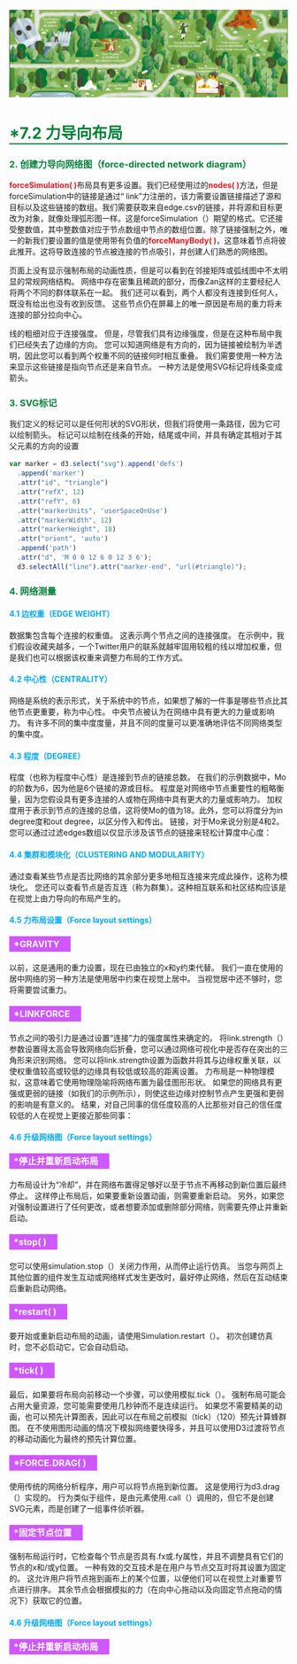 ![PNG](/asset/img/banner1.png)

<h1 style='border-bottom:2px solid #07823A;color:#07823A;'>*7.2 力导向布局</h1>

### <p style='color:#07823A' id='step2'>2. 创建力导向网络图（force-directed network diagram）</p>
<p><font style='color:#e51c23;font-weight:bold;'>forceSimulation( )</font>布局具有更多设置。我们已经使用过的<font style='color:#e51c23;font-weight:bold;'>nodes( )</font>方法，但是forceSimulation中的链接是通过“ link”力注册的，该力需要设置链接描述了源和目标以及这些链接的数组。我们需要获取来自edge.csv的链接，并将源和目标更改为对象，就像处理弧形图一样。这是forceSimulation（）期望的格式。它还接受整数值，其中整数值对应于节点数组中节点的数组位置。除了链接强制之外，唯一的新我们要设置的值是使用带有负值的<font style='color:#e51c23;font-weight:bold;'>forceManyBody( )</font>，这意味着节点将彼此推开。这将导致连接的节点被连接的节点吸引，并创建人们熟悉的网络图。</p>
<p>页面上没有显示强制布局的动画性质，但是可以看到在邻接矩阵或弧线图中不太明显的常规网络结构。 网络中存在密集且稀疏的部分，而像Zan这样的主要经纪人将两个不同的群体联系在一起。 我们还可以看到，两个人都没有连接到任何人，既没有给出也没有收到反馈。 这些节点仍在屏幕上的唯一原因是布局的重力将未连接的部分拉向中心。</p>
<p>线的粗细对应于连接强度。 但是，尽管我们具有边缘强度，但是在这种布局中我们已经失去了边缘的方向。 您可以知道网络是有方向的，因为链接被绘制为半透明，因此您可以看到两个权重不同的链接何时相互重叠。 我们需要使用一种方法来显示这些链接是指向节点还是来自节点。 一种方法是使用SVG标记将线条变成箭头。</p>


### <p style='color:#07823A' id='step2'>3. SVG标记</p>
 我们定义的标记可以是任何形状的SVG形状，但我们将使用一条路径，因为它可以绘制箭头。 标记可以绘制在线条的开始，结尾或中间，并具有确定其相对于其父元素的方向的设置
 ```js
 var marker = d3.select("svg").append('defs')
   .append('marker')
   .attr("id", "triangle")
   .attr("refX", 12)
   .attr("refY", 6)
   .attr("markerUnits", 'userSpaceOnUse')
   .attr("markerWidth", 12)
   .attr("markerHeight", 18)
   .attr("orient", 'auto')
   .append('path')
   .attr("d", 'M 0 0 12 6 0 12 3 6');
   d3.selectAll("line").attr("marker-end", "url(#triangle)");

 ```
### <p style='color:#07823A' id='step2'>4. 网络测量</p>
#### <font style='color:#03a9f4'>4.1 边权重（EDGE WEIGHT）</font>

数据集包含每个连接的权重值。 这表示两个节点之间的连接强度。 在示例中，我们假设收藏夹越多，一个Twitter用户的联系就越牢固用较粗的线以增加权重，但是我们也可以根据该权重来调整力布局的工作方式。


#### <font style='color:#03a9f4'>4.2 中心性（CENTRALITY）</font>
网络是系统的表示形式，关于系统中的节点，如果想了解的一件事是哪些节点比其他节点更重要，称为中心性。 中央节点被认为在网络中具有更大的力量或影响力。 有许多不同的集中度度量，并且不同的度量可以更准确地评估不同网络类型的集中度。

#### <font style='color:#03a9f4'>4.3 程度（DEGREE）</font>
程度（也称为程度中心性）是连接到节点的链接总数。 在我们的示例数据中，Mo的阶数为6，因为他是6个链接的源或目标。 程度是对网络中节点重要性的粗略衡量，因为您假设具有更多连接的人或物在网络中具有更大的力量或影响力。 加权度用于表示到节点的连接的总值，这将使Mo的值为18。此外，您可以将度分为in degree度和out degree，以区分传入和传出。 链接，对于Mo来说分别是4和2。
您可以通过过滤edges数组以仅显示涉及该节点的链接来轻松计算度中心度：


#### <font style='color:#03a9f4'>4.4 集群和模块化（CLUSTERING AND MODULARITY）</font>
通过查看某些节点是否比网络的其余部分更多地相互连接来完成此操作，这称为模块化。 您还可以查看节点是否互连（称为群集）。这种相互联系和社区结构应该是在视觉上由力导向的布局产生的。

#### <font style='color:#03a9f4'>4.5 力布局设置（Force layout settings）</font>

#### <label style='background:#CF57FF;color:#fff;font-size:16px;display:inline-block;line-height:22px;padding:3px 20px 3px 8px;'>*GRAVITY</label>
以前，这是通用的重力设置，现在已由独立的x和y约束代替。 我们一直在使用的居中网络的另一种方法是使用居中约束在视觉上居中。 当视觉居中还不够时，您将需要尝试重力。


#### <label style='background:#CF57FF;color:#fff;font-size:16px;display:inline-block;line-height:22px;padding:3px 20px 3px 8px;'>*LINKFORCE</label>
节点之间的吸引力是通过设置“连接”力的强度属性来确定的。 将link.strength（）参数设置得太高会导致网络向后折叠，您可以通过网络可视化中是否存在突出的三角形来识别网络。
您可以将link.strength设置为函数并将其与边缘权重关联，以使权重值较高或较低的边缘具有较低或较高的距离设置。 力布局是一种物理模拟，这意味着它使用物理隐喻将网络布置为最佳图形形状。 如果您的网络具有更强或更弱的链接（如我们的示例所示），则使这些边缘对控制节点产生更强和更弱的影响是有意义的。 结果，对自己同事的信任度较高的人比那些对自己的信任度较低的人在视觉上更接近那些同事：



#### <font style='color:#03a9f4'>4.6 升级网络图（Force layout settings）</font>
#### <label style='background:#CF57FF;color:#fff;font-size:16px;display:inline-block;line-height:22px;padding:3px 20px 3px 8px;'>*停止并重新启动布局</label>

力布局设计为“冷却”，并在网络布置得足够好以至于节点不再移动到新位置后最终停止。 这样停止布局后，如果要重新设置动画，则需要重新启动。 另外，如果您对强制设置进行了任何更改，或者想要添加或删除部分网络，则需要先停止并重新启动。
#### <label style='background:#CF57FF;color:#fff;font-size:16px;display:inline-block;line-height:22px;padding:3px 20px 3px 8px;'>*stop( )</label>
您可以使用simulation.stop（）关闭力作用，从而停止运行仿真。 当您与网页上其他位置的组件发生互动或网络样式发生更改时，最好停止网络，然后在互动结束后重新启动网络。

#### <label style='background:#CF57FF;color:#fff;font-size:16px;display:inline-block;line-height:22px;padding:3px 20px 3px 8px;'>*restart( )</label>
要开始或重新启动布局的动画，请使用Simulation.restart（）。 初次创建仿真时，您不必启动它，它会自动启动。


#### <label style='background:#CF57FF;color:#fff;font-size:16px;display:inline-block;line-height:22px;padding:3px 20px 3px 8px;'>*tick( )</label>
最后，如果要将布局向前移动一个步骤，可以使用模拟.tick（）。 强制布局可能会占用大量资源，您可能需要使用几秒钟而不是连续运行。 如果您不需要精美的动画，也可以预先计算图表，因此可以在布局之前模拟（tick）（120）预先计算蜂群图。 在不使用图形动画的情况下模拟网络要快得多，并且可以使用D3过渡将节点的移动动画化为最终的预先计算位置。

#### <label style='background:#CF57FF;color:#fff;font-size:16px;display:inline-block;line-height:22px;padding:3px 20px 3px 8px;'>*FORCE.DRAG( )</label>
使用传统的网络分析程序，用户可以将节点拖到新位置。 这是使用行为d3.drag（）实现的。 行为类似于组件，是由元素使用.call（）调用的，但它不是创建SVG元素，而是创建了一组事件侦听器。


#### <label style='background:#CF57FF;color:#fff;font-size:16px;display:inline-block;line-height:22px;padding:3px 20px 3px 8px;'>*固定节点位置</label>

强制布局运行时，它检查每个节点是否具有.fx或.fy属性，并且不调整具有它们的节点的x和/或y位置。 一种有效的交互技术是在用户与节点交互时将其设置为固定的。 这允许用户将节点拖到画布上的某个位置，以便他们可以在视觉上对重要节点进行排序。 其余节点会根据模拟的力（在向中心拖动以及向固定节点拖动的情况下）获取它的位置。



#### <font style='color:#03a9f4'>4.6 升级网络图（Force layout settings）</font>
#### <label style='background:#CF57FF;color:#fff;font-size:16px;display:inline-block;line-height:22px;padding:3px 20px 3px 8px;'>*停止并重新启动布局</label>
